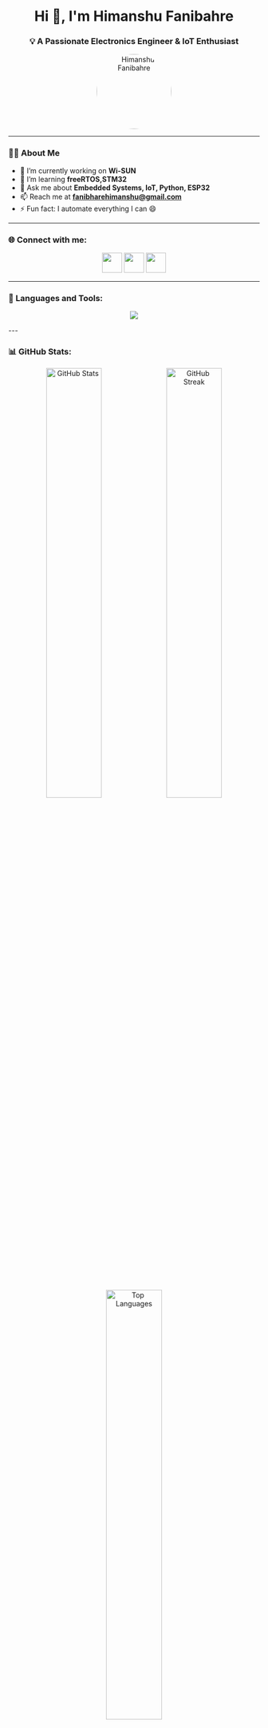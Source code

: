 <h1 align="center">Hi 👋, I'm Himanshu Fanibahre</h1>
<h3 align="center">💡 A Passionate Electronics Engineer & IoT Enthusiast</h3>

<p align="center">
  <img src="https://avatars.githubusercontent.com/u/your_github_user_id?v=4" alt="Himanshu Fanibahre" width="150" height="150" style="border-radius:50%;"/>
</p>

---

### 👨‍💻 About Me

- 🔭 I’m currently working on **Wi-SUN**
- 🌱 I’m learning **freeRTOS,STM32**
- 💬 Ask me about **Embedded Systems, IoT, Python, ESP32**
- 📫 Reach me at **fanibharehimanshu@gmail.com**
- ⚡ Fun fact: I automate everything I can 😄
---

### 🌐 Connect with me:
<p align="center">
<a href="https://linkedin.com/in/himanshu-fanibhare" target="blank"><img src="https://skillicons.dev/icons?i=linkedin" height="40"/></a>
<a href="https://instagram.com/the_electrogenic" target="blank"><img src="https://skillicons.dev/icons?i=instagram" height="40"/></a>
<a href="https://www.youtube.com/@theelectrogenic3365" target="blank"><img src="https://skillicons.dev/icons?i=youtube" height="40"/></a>
</p>

---

### 🧠 Languages and Tools:
<p align="center">
  <!-- Standard icons from skillicons -->
  <img src="https://skillicons.dev/icons?i=arduino,c,cpp,python,git,linux,raspberrypi,vscode&theme=dark" />
  <br/>
</p>
---

### 📊 GitHub Stats:

<p align="center">
  <img src="https://github-readme-stats.vercel.app/api?username=himanshufanibhare&show_icons=true&theme=tokyonight" alt="GitHub Stats" width="47%" />
  <img src="https://github-readme-streak-stats.herokuapp.com?user=himanshufanibhare&theme=tokyonight&hide_border=true" alt="GitHub Streak" width="47%" />
</p>

<p align="center">
  <img src="https://github-readme-stats.vercel.app/api/top-langs/?username=himanshufanibhare&layout=compact&theme=tokyonight" alt="Top Languages" width="47%" />
</p>

---

### 🏆 GitHub Trophies
<p align="center">
  <img src="https://github-profile-trophy.vercel.app/?username=himanshufanibhare&theme=tokyonight&no-frame=true&no-bg=true&margin-w=15" />
</p>

---

### 👀 Profile Views
<p align="center">
  <img src="https://komarev.com/ghpvc/?username=himanshufanibhare&label=Profile%20Views&color=blueviolet&style=flat" alt="Profile Views" />
</p>

---

⭐️ *Made with ❤️ by [Himanshu Fanibahre](https://github.com/himanshufanibhare)*

